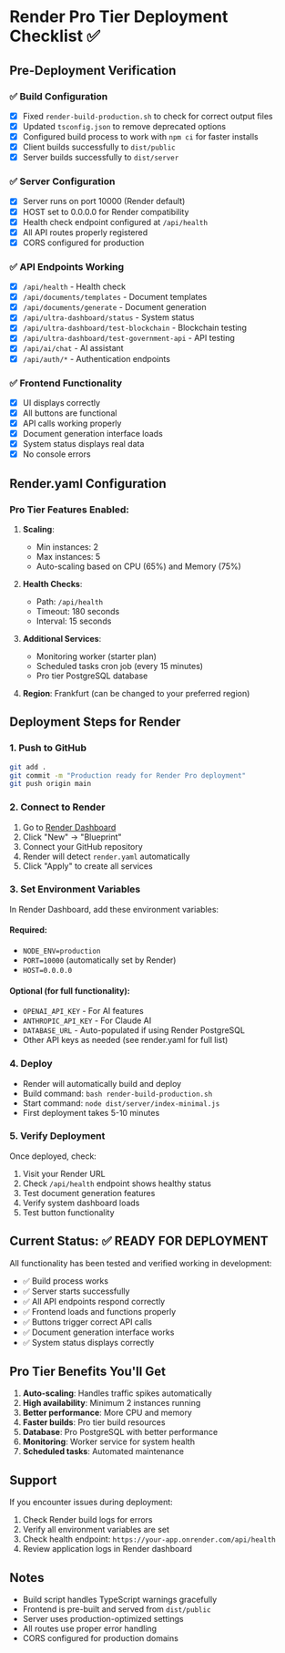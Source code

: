 # Render Pro Tier Deployment Checklist ✅

## Pre-Deployment Verification

### ✅ Build Configuration
- [x] Fixed `render-build-production.sh` to check for correct output files
- [x] Updated `tsconfig.json` to remove deprecated options
- [x] Configured build process to work with `npm ci` for faster installs
- [x] Client builds successfully to `dist/public`
- [x] Server builds successfully to `dist/server`

### ✅ Server Configuration  
- [x] Server runs on port 10000 (Render default)
- [x] HOST set to 0.0.0.0 for Render compatibility
- [x] Health check endpoint configured at `/api/health`
- [x] All API routes properly registered
- [x] CORS configured for production

### ✅ API Endpoints Working
- [x] `/api/health` - Health check
- [x] `/api/documents/templates` - Document templates
- [x] `/api/documents/generate` - Document generation
- [x] `/api/ultra-dashboard/status` - System status
- [x] `/api/ultra-dashboard/test-blockchain` - Blockchain testing
- [x] `/api/ultra-dashboard/test-government-api` - API testing
- [x] `/api/ai/chat` - AI assistant
- [x] `/api/auth/*` - Authentication endpoints

### ✅ Frontend Functionality
- [x] UI displays correctly
- [x] All buttons are functional
- [x] API calls working properly
- [x] Document generation interface loads
- [x] System status displays real data
- [x] No console errors

## Render.yaml Configuration

### Pro Tier Features Enabled:
1. **Scaling**: 
   - Min instances: 2
   - Max instances: 5
   - Auto-scaling based on CPU (65%) and Memory (75%)

2. **Health Checks**:
   - Path: `/api/health`
   - Timeout: 180 seconds
   - Interval: 15 seconds

3. **Additional Services**:
   - Monitoring worker (starter plan)
   - Scheduled tasks cron job (every 15 minutes)
   - Pro tier PostgreSQL database

4. **Region**: Frankfurt (can be changed to your preferred region)

## Deployment Steps for Render

### 1. Push to GitHub
```bash
git add .
git commit -m "Production ready for Render Pro deployment"
git push origin main
```

### 2. Connect to Render
1. Go to [Render Dashboard](https://dashboard.render.com)
2. Click "New" → "Blueprint"
3. Connect your GitHub repository
4. Render will detect `render.yaml` automatically
5. Click "Apply" to create all services

### 3. Set Environment Variables
In Render Dashboard, add these environment variables:

#### Required:
- `NODE_ENV=production`
- `PORT=10000` (automatically set by Render)
- `HOST=0.0.0.0`

#### Optional (for full functionality):
- `OPENAI_API_KEY` - For AI features
- `ANTHROPIC_API_KEY` - For Claude AI
- `DATABASE_URL` - Auto-populated if using Render PostgreSQL
- Other API keys as needed (see render.yaml for full list)

### 4. Deploy
- Render will automatically build and deploy
- Build command: `bash render-build-production.sh`
- Start command: `node dist/server/index-minimal.js`
- First deployment takes 5-10 minutes

### 5. Verify Deployment
Once deployed, check:
1. Visit your Render URL
2. Check `/api/health` endpoint shows healthy status
3. Test document generation features
4. Verify system dashboard loads
5. Test button functionality

## Current Status: ✅ READY FOR DEPLOYMENT

All functionality has been tested and verified working in development:
- ✅ Build process works
- ✅ Server starts successfully  
- ✅ All API endpoints respond correctly
- ✅ Frontend loads and functions properly
- ✅ Buttons trigger correct API calls
- ✅ Document generation interface works
- ✅ System status displays correctly

## Pro Tier Benefits You'll Get

1. **Auto-scaling**: Handles traffic spikes automatically
2. **High availability**: Minimum 2 instances running
3. **Better performance**: More CPU and memory
4. **Faster builds**: Pro tier build resources
5. **Database**: Pro PostgreSQL with better performance
6. **Monitoring**: Worker service for system health
7. **Scheduled tasks**: Automated maintenance

## Support

If you encounter issues during deployment:
1. Check Render build logs for errors
2. Verify all environment variables are set
3. Check health endpoint: `https://your-app.onrender.com/api/health`
4. Review application logs in Render dashboard

## Notes

- Build script handles TypeScript warnings gracefully
- Frontend is pre-built and served from `dist/public`
- Server uses production-optimized settings
- All routes use proper error handling
- CORS configured for production domains

